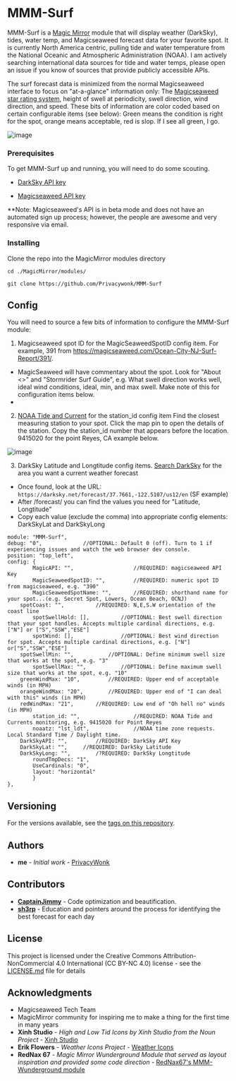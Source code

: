 # MMM-Surf

MMM-Surf is a [Magic Mirror](https://github.com/MichMich/MagicMirror) module that will display weather (DarkSky), tides, water temp, and Magicseaweed forecast data for your favorite spot. It is currently North America centric, pulling tide and water temperature from the National Oceanic and Atmospheric Administration (NOAA). I am actively searching international data sources for tide and water temps, please open an issue if you know of sources that provide publicly accessible APIs.

The surf forecast data is minimized from the normal Magicseaweed interface to focus on "at-a-glance" information only: The [Magicseaweed star rating system](https://magicseaweed.com/help/forecast-table/star-rating), height of swell at periodicity, swell direction, wind direction, and speed. These bits of information are color coded based on certain configurable items (see below): Green means the condition is right for the spot, orange means acceptable, red is slop. If I see all green, I go.  

![image](https://user-images.githubusercontent.com/9799911/39096515-0dd16c7e-461f-11e8-8b14-8f64dbe41bc5.png)

### Prerequisites

To get MMM-Surf up and running, you will need to do some scouting.


* [DarkSky API key](https://darksky.net/dev)

* [Magicseaweed API key](https://magicseaweed.com/developer/api)

**Note: Magicseaweed's API is in beta mode and does not have an automated sign up process; however, the people are awesome and very responsive via email.

### Installing

Clone the repo into the MagicMirror modules directory

```
cd ./MagicMirror/modules/
```
```
git clone https://github.com/Privacywonk/MMM-Surf
```

## Config 
You will need to source a few bits of information to configure the MMM-Surf module:
1. Magicseaweed spot ID for the MagicSeaweedSpotID config item. For example, 391 from https://magicseaweed.com/Ocean-City-NJ-Surf-Report/391/. 
* MagicSeaweed will have commentary about the spot. Look for "About <<spot name>>" and "Stormrider Surf Guide", e.g. What swell direction works well, ideal wind conditions, ideal, min, and max swell. Make note of this for configuration items below.
* 

2. [NOAA Tide and Current](https://tidesandcurrents.noaa.gov) for the station_id config item
Find the closest measuring station to your spot. Click the map pin to open the details of the station. Copy the station_id number that appears before the location. 9415020 for the point Reyes, CA example below.

![image](https://user-images.githubusercontent.com/9799911/33579008-504e3b70-d916-11e7-9911-679720264106.png)

3. DarkSky Latitude and Longtitude config items. 
[Search DarkSky](https://darksky.net/) for the area you want a current weather forecast
* Once found, look at the URL: `https://darksky.net/forecast/37.7661,-122.5107/us12/en` (SF example)
* After /forecast/ you can find the values you need for "Latitude, Longtitude"
* Copy each value (exclude the comma) into appropriate config elements: DarkSkyLat and DarkSkyLong


```
module: "MMM-Surf",
debug: "0",				//OPTIONAL: Default 0 (off). Turn to 1 if experiencing issues and watch the web browser dev console.
position: "top_left",
config: {
        MagicAPI: "",                   //REQUIRED: magicseaweed API Key
        MagicSeaweedSpotID: "",         //REQUIRED: numeric spot ID from magicseaweed, e.g. "390"
        MagicSeaweedSpotName: "",       //REQUIRED: shorthand name for your spot...(e.g. Secret Spot, Lowers, Ocean Beach, OCNJ)
	spotCoast: "", 			//REQUIRED: N,E,S.W orientation of the coast line
        spotSwellHold: [],      	//OPTIONAL: Best swell direction that your spot handles. Accepts multiple cardinal directions, e.g. ["N"] or ["S","SSW","ESE"]
        spotWind: [],          		//OPTIONAL: Best wind direction for spot. Accepts multiple cardinal directions, e.g. ["N"] or["S","SSW","ESE"]
	spotSwellMin: "",       	//OPTIONAL: Define minimum swell size that works at the spot, e.g. "3"
        spotSwellMax: "",       	//OPTIONAL: Define maximum swell size that works at the spot, e.g. "10"
	greenWindMax: "10", 		//REQUIRED: Upper end of acceptable winds (in MPH)
	orangeWindMax: "20", 		//REQUIRED: Upper end of "I can deal with this" winds (in MPH)
	redWindMax: "21", 		//REQUIRED: Low end of "Oh hell no" winds (in MPH)
        station_id: "",                 //REQUIRED: NOAA Tide and Currents monitoring, e.g. 9415020 for Point Reyes
        noaatz: "lst_ldt",              //NOAA time zone requests. Local Standard Time / Daylight time.
	DarkSkyAPI: "",			//REQUIRED: DarkSky API Key
	DarkSkyLat: "",		//REQUIRED: DarkSky Latitude
	DarkSkyLong: "",		/?REQUIRED: DarkSky Longtitude
        roundTmpDecs: "1",
        UseCardinals: "0",
        layout: "horizontal"
        }
},
```


## Versioning

For the versions available, see the [tags on this repository](https://github.com/Privacywonk/MMM-Surf/tags). 

## Authors

* **me** - *Initial work* - [PrivacyWonk](https://github.com/PrivacyWonk)

## Contributors
* **[CaptainJimmy](https://github.com/CaptainJimmy)** - Code optimization and beautification.  
* **[sh3rp](https://github.com/sh3rp)** - Education and pointers around the process for identifying the best forecast for each day
## License

This project is licensed under the Creative Commons Attribution-NonCommercial 4.0 International (CC BY-NC 4.0) license  - see the [LICENSE.md](LICENSE.md) file for details

## Acknowledgments

* Magicseaweed Tech Team 
* MagicMirror community for inspiring me to make a thing for the first time in many years
* **Xinh Studio** - *High and Low Tid Icons by Xinh Studio from the Noun Project* - [Xinh Studio](https://thenounproject.com/xinhstudio/)
* **Erik Flowers** - *Weather Icons Project* - [Weather Icons](https://erikflowers.github.io/weather-icons/)
* **RedNax 67** - *Magic Mirror Wunderground Module that served as layout inspiration and provided some code direction* - [RedNax67's MMM-Wunderground module](https://github.com/RedNax67/MMM-WunderGround)


